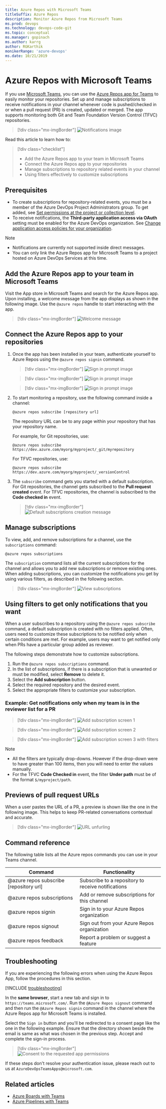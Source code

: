 ```yaml
---
title: Azure Repos with Microsoft Teams
titleSuffix: Azure Repos
description: Monitor Azure Repos from Microsoft Teams
ms.prod: devops
ms.technology: devops-code-git
ms.topic: conceptual
ms.manager: gopinach
ms.author: karrg
author: RGKarthik
monikerRange: 'azure-devops'
ms.date: 10/21/2019
---
```


# Azure Repos with Microsoft Teams

If you use [Microsoft Teams](https://products.office.com/microsoft-teams/group-chat-software), you can use the 
[Azure Repos app for Teams](https://appsource.microsoft.com/product/office/WA200000643) to easily monitor your repositories. 
Set up and manage subscriptions to receive notifications in your channel whenever code is pushed/checked 
in or when a pull request (PR) is created, updated or merged. The app supports monitoring both Git and 
Team Foundation Version Control (TFVC) repositories.

> [!div class="mx-imgBorder"]
> ![Notifications image](_img/integrations-teams/NotificationsCards.png)

Read this article to learn how to: 

> [!div class="checklist"]  
> * Add the Azure Repos app to your team in Microsoft Teams
> * Connect the Azure Repos app to your repositories
> * Manage subscriptions to repository related events in your channel
> * Using filters effectively to customize subscriptions


## Prerequisites

- To create subscriptions for repository-related events, you must be a member of the Azure DevOps Project Administrators group. 
To get added, see [Set permissions at the project or collection level](../../organizations/security/set-project-collection-level-permissions.md).
- To receive notifications, the **Third-party application access via OAuth** setting must be enabled for the Azure DevOps organization. See [Change application 
access policies for your organization](../../organizations/accounts/change-application-access-policies.md).

> [!NOTE]
> * Notifications are currently not supported inside direct messages.
> * You can only link the Azure Repos app for Microsoft Teams to a project hosted on Azure DevOps Services at this time.

## Add the Azure Repos app to your team in Microsoft Teams

Visit the App store in Microsoft Teams and search for the Azure Repos app. Upon installing, a welcome message from the app 
displays as shown in the following image. Use the `@azure repos` handle to start interacting with the app.
   
> [!div class="mx-imgBorder"]
> ![Welcome message](./_img/integrations-teams/welcome.png)


## Connect the Azure Repos app to your repositories

1. Once the app has been installed in your team, authenticate yourself to Azure Repos using the `@azure repos signin` command.
   
   > [!div class="mx-imgBorder"]
   > ![Sign in prompt image ](./_img/integrations-teams/SignIn.png)

   > [!div class="mx-imgBorder"]
   > ![Sign in prompt image ](./_img/integrations-teams/SignIn1.png)

   > [!div class="mx-imgBorder"]
   > ![Sign in prompt image ](./_img/integrations-teams/SignIn-Complete.png)


2. To start monitoring a repository, use the following command inside a channel:

   ```
   @azure repos subscribe [repository url]
   ```

   The repository URL can be to any page within your repository that has your repository name.

   For example, for Git repositories, use:

   ```
   @azure repos subscribe https://dev.azure.com/myorg/myproject/_git/myrepository
   ```

   For TFVC repositories, use:

   ```
   @azure repos subscribe https://dev.azure.com/myorg/myproject/_versionControl
   ```

3. The `subscribe` command gets you started with a default subscription. For Git repositories, the channel gets subscribed to the **Pull request created** event. For TFVC repositories, the channel is subscribed to the **Code checked in** event.

   > [!div class="mx-imgBorder"]
   > ![Default subscriptions creation message](./_img/integrations-teams/Subscriptions-added-confirmation.png)


## Manage subscriptions

To view, add, and remove subscriptions for a channel, use the `subscriptions` command:

```
@azure repos subscriptions    
```

The `subscription` command lists all the current subscriptions for the channel and allows you to add new subscriptions or remove existing ones. 
When adding subscriptions, you can customize the notifications you get by using various filters, as described in the following section.

> [!div class="mx-imgBorder"]
> ![View subscriptions](./_img/integrations-teams/Subscriptions.png)

## Using filters to get only notifications that you want

When a user subscribes to a repository using the `@azure repos subscribe` command, a default subscription is created with no filters applied.
Often, users need to customize these subscriptions to be notified only when certain conditions are met. 
For example, users may want to get notified only when PRs have a particular group added as reviewer. 

The following steps demonstrate how to customize subscriptions.

1.	Run the `@azure repos subscriptions` command.
2.	In the list of subscriptions, if there is a subscription that is unwanted or must be modified, select **Remove** to delete it.
3.	Select the **Add subscription** button.
4.	Select the required repository and the desired event.
5.	Select the appropriate filters to customize your subscription.

### Example: Get notifications only when my team is in the reviewer list for a PR

> [!div class="mx-imgBorder"]
> ![Add subscription screen 1](./_img/integrations-teams/Filters-1.png)

> [!div class="mx-imgBorder"]
> ![Add subscription screen 2](./_img/integrations-teams/Filters-2.png)

> [!div class="mx-imgBorder"]
> ![Add subscription screen 3 with filters](./_img/integrations-teams/Filters-3.png)
    
    
> [!NOTE]
> * All the filters are typically drop-downs. However if the drop-down were to have greater than 100 items, then you will need to enter the values manually.
> * For the TFVC **Code Checked in** event, the filter **Under path** must be of the format `$/myproject/path`.

## Previews of pull request URLs

When a user pastes the URL of a PR, a preview is shown like the one in the following image. This helps to keep PR-related conversations contextual and accurate.

> [!div class="mx-imgBorder"]
> ![URL unfurling](./_img/integrations-teams/URL-Preview.png)

## Command reference

The following table lists all the Azure repos commands you can use in your Teams channel.

|Command	| Functionality |
| -------------------- |----------------|
| @azure repos subscribe [repository url]	| Subscribe to a repository to receive notifications |
| @azure repos subscriptions	| Add or remove subscriptions for this channel |
| @azure repos signin	| Sign in to your Azure Repos organization |
| @azure repos signout	| Sign out from your Azure Repos organization |
| @azure repos feedback	| Report a problem or suggest a feature |

## Troubleshooting

If you are experiencing the following errors when using the Azure Repos App, follow the procedures in this section. 

[!INCLUDE [troubleshooting](./_shared/repos-troubleshoot-authentication.md)]

In the **same browser**, start a new tab and sign in to `https://teams.microsoft.com/`. Run the `@Azure Repos signout` command and then run the `@Azure Repos signin` command in the channel where the Azure Repos app for Microsoft Teams is installed.

Select the `Sign in` button and you'll be redirected to a consent page like the one in the following example. Ensure that the directory shown beside the email is same as what was chosen in the previous step. Accept and complete the sign-in process.

> [!div class="mx-imgBorder"]
> ![Consent to the requested app permissions](_img/troubleshooting/repos-consent-page-teams.png)

If these steps don't resolve your authentication issue, please reach out to us at `AzureDevOpsTeamsApps@microsoft.com`.

## Related articles

- [Azure Boards with Teams](https://aka.ms/AzureBoardsTeamsIntegration)
- [Azure Pipelines with Teams](https://aka.ms/AzurePipelinesTeamsIntegration)
